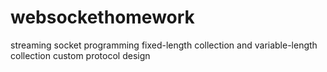 # websockethomework
streaming socket programming
fixed-length collection and variable-length collection
custom protocol design
